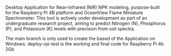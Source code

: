 Desktop Application for Near-Infrared (NIR) NPK modeling, purpose-built for the Raspberry Pi 4B platform and OceanView Flame Miniature Spectrometer. This tool is actively under development as part of an undergraduate research project, aiming to predict Nitrogen (N), Phosphorus (P), and Potassium (K) levels with precision from soil spectra.

The main branch is only used to create the based of the Application on Windows. deploy-rpi-test is the working and final code for Raspberry Pi 4b 2Gb
